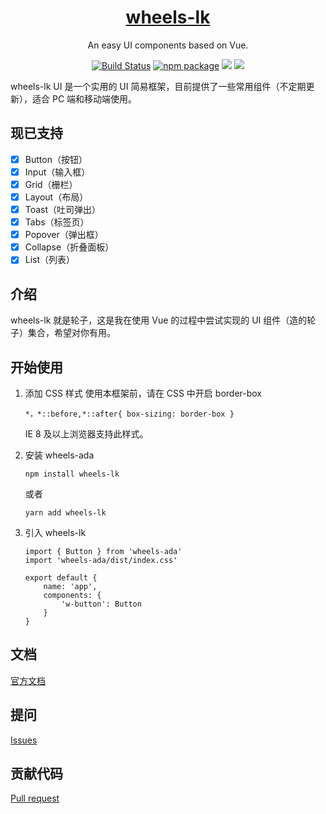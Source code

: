

<h1 align="center">
  <a href="https://adashuai5.github.io/wheels-lk/" target="_blank">wheels-lk</a>
</h1>

<div align="center">

An easy UI components based on Vue.

[![Build Status](https://travis-ci.org/travis-ci/travis-web.svg?branch=master)](https://travis-ci.org/travis-ci/travis-web)
[![npm package](https://img.shields.io/npm/v/wheels-ada.svg?style=flat-square)](https://www.npmjs.com/package/wheels-ada)
![](https://img.shields.io/badge/language-JavaScript-yellow.svg)
![](https://img.shields.io/badge/license-MIT-000000.svg)

</div>

wheels-lk UI 是一个实用的 UI 简易框架，目前提供了一些常用组件（不定期更新），适合 PC 端和移动端使用。

## 现已支持

- [x] Button（按钮）
- [x] Input（输入框）
- [x] Grid（栅栏）
- [x] Layout（布局）
- [x] Toast（吐司弹出）
- [x] Tabs（标签页）
- [x] Popover（弹出框）
- [x] Collapse（折叠面板）
- [x] List（列表）

## 介绍

wheels-lk 就是轮子，这是我在使用 Vue 的过程中尝试实现的 UI 组件（造的轮子）集合，希望对你有用。

## 开始使用

1. 添加 CSS 样式
   使用本框架前，请在 CSS 中开启 border-box

   ```
   *，*::before,*::after{ box-sizing: border-box }
   ```

   IE 8 及以上浏览器支持此样式。

2. 安装 wheels-ada

   ```
   npm install wheels-lk
   ```

   或者

   ```
   yarn add wheels-lk
   ```

3. 引入 wheels-lk

   ```
   import { Button } from 'wheels-ada'
   import 'wheels-ada/dist/index.css'

   export default {
       name: 'app',
       components: {
           'w-button': Button
       }
   }
   ```

## 文档

[官方文档](https://ruiqi11.github.io/wheels-lk/)

## 提问

[Issues](https://github.com/ruiqi11/wheels-lk/issues)

## 贡献代码

[Pull request](https://github.com/ruiqi11/wheels-lk/pulls)